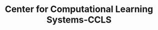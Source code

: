 ---
word: "true"

types: "word"

title: "Center for Computational Learning Systems-CCLS"

categories: ['']

tags: ['Center', 'for', 'Computational', 'Learning', 'Systems', 'CCLS']

arabic: 'مركز أنظمة التعلم الحاسوبية'

arexps: []

enwords: ['Center for Computational Learning Systems-CCLS']

enexps: []

arlexicons: 'ر'

enlexicons: 'C'

authors: ['Ruqayya Roshdy']

translators: ['']

citations: 'مقدمة في حوسبة اللغة العربية'

sources: 'مركز الملك عبدالله بن عبدالعزيز الدولي لخدمة اللغة العربية'

slug: ""
---